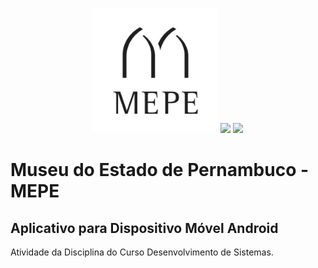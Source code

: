 <p align="center">
<img src="images/logoapp.jpg" width="200x" height="200">
<img src="http://www.educacao.pe.gov.br/portal/upload/galeria/523/arteead.jpg" width="" height="200">
<img src="http://www.artesanatodepernambuco.pe.gov.br/site_artesanato_images/images/footer_logo_governope_2x.png" width="" height"100">
</p>

# Museu do Estado de Pernambuco - MEPE

## Aplicativo para Dispositivo Móvel Android

Atividade da Disciplina do Curso Desenvolvimento de Sistemas. 
